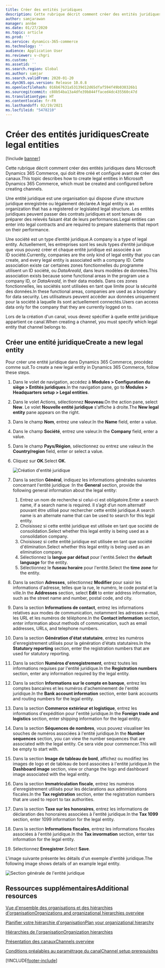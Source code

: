 ```yaml
---
title: Créer des entités juridiques
description: Cette rubrique décrit comment créer des entités juridiques dans Microsoft Dynamics 365 Commerce, qui doit être créé et configuré avant de créer des canaux.
author: samjarawan
manager: annbe
ms.date: 01/27/2020
ms.topic: article
ms.prod: ''
ms.service: dynamics-365-commerce
ms.technology: ''
audience: Application User
ms.reviewer: v-chgri
ms.custom: ''
ms.assetid: ''
ms.search.region: Global
ms.author: samjar
ms.search.validFrom: 2020-01-20
ms.dyn365.ops.version: Release 10.0.8
ms.openlocfilehash: 016b67631a53139d12d65dfaf594f49b030326b1
ms.sourcegitcommit: c88b54ba13a4dfe39b844ffaced4dc435560c47d
ms.translationtype: HT
ms.contentlocale: fr-FR
ms.lasthandoff: 02/19/2021
ms.locfileid: "5478210"
---
```

# <a name="create-legal-entities"></a><span data-ttu-id="38fb4-103">Créer des entités juridiques</span><span class="sxs-lookup"><span data-stu-id="38fb4-103">Create legal entities</span></span>

[!include [banner](includes/banner.md)]

<span data-ttu-id="38fb4-104">Cette rubrique décrit comment créer des entités juridiques dans Microsoft Dynamics 365 Commerce, qui doit être créé et configuré avant de créer des canaux.</span><span class="sxs-lookup"><span data-stu-id="38fb4-104">This topic describes how to create legal entities in Microsoft Dynamics 365 Commerce, which must be created and configured before creating channels.</span></span>

<span data-ttu-id="38fb4-105">Une entité juridique est une organisation qui dispose d’une structure juridique enregistrée ou légalement déclarée.</span><span class="sxs-lookup"><span data-stu-id="38fb4-105">A legal entity is an organization that has a registered or legislated legal structure.</span></span> <span data-ttu-id="38fb4-106">Les entités juridiques peuvent passer des contrats juridiques et sont tenues de préparer des relevés faisant état de leurs performances.</span><span class="sxs-lookup"><span data-stu-id="38fb4-106">Legal entities can enter into legal contracts and are required to prepare statements that report on their performance.</span></span>

<span data-ttu-id="38fb4-107">Une société est un type d’entité juridique.</span><span class="sxs-lookup"><span data-stu-id="38fb4-107">A company is a type of legal entity.</span></span> <span data-ttu-id="38fb4-108">Actuellement, les entreprises sont les seuls types d’entité juridique que vous pouvez créer et chaque entité juridique est associée à un ID société.</span><span class="sxs-lookup"><span data-stu-id="38fb4-108">Currently, companies are the only kind of legal entity that you can create, and every legal entity is associated with a company ID.</span></span> <span data-ttu-id="38fb4-109">Cette association existe car certaines zones fonctionnelles du programme utilisent un ID société, ou *DataAreaId*, dans leurs modèles de données.</span><span class="sxs-lookup"><span data-stu-id="38fb4-109">This association exists because some functional areas in the program use a company ID, or *DataAreaId*, in their data models.</span></span> <span data-ttu-id="38fb4-110">Dans ces zones fonctionnelles, les sociétés sont utilisées en tant que limite pour la sécurité des données.</span><span class="sxs-lookup"><span data-stu-id="38fb4-110">In these functional areas, companies are used as a boundary for data security.</span></span> <span data-ttu-id="38fb4-111">Les utilisateurs peuvent accéder aux données uniquement pour la société à laquelle ils sont actuellement connectés.</span><span class="sxs-lookup"><span data-stu-id="38fb4-111">Users can access data only for the company that they are currently logged on to.</span></span> 

<span data-ttu-id="38fb4-112">Lors de la création d'un canal, vous devez spécifier à quelle entité juridique appartient ce canal.</span><span class="sxs-lookup"><span data-stu-id="38fb4-112">When creating a channel, you must specify which legal entity that channel belongs to.</span></span>

## <a name="create-a-new-legal-entity"></a><span data-ttu-id="38fb4-113">Créer une entité juridique</span><span class="sxs-lookup"><span data-stu-id="38fb4-113">Create a new legal entity</span></span>

<span data-ttu-id="38fb4-114">Pour créer une entité juridique dans Dynamics 365 Commerce, procédez comme suit.</span><span class="sxs-lookup"><span data-stu-id="38fb4-114">To create a new legal entity in Dynamics 365 Commerce, follow these steps.</span></span>

1. <span data-ttu-id="38fb4-115">Dans le volet de navigation, accédez à **Modules \> Configuration du siège \> Entités juridiques**.</span><span class="sxs-lookup"><span data-stu-id="38fb4-115">In the navigation pane, go to  **Modules \> Headquarters setup \> Legal entities**.</span></span>
1. <span data-ttu-id="38fb4-116">Dans le volet Actions, sélectionnez **Nouveau**.</span><span class="sxs-lookup"><span data-stu-id="38fb4-116">On the action pane, select **New**.</span></span> <span data-ttu-id="38fb4-117">Le volet **Nouvelle entité juridique** s'affiche à droite.</span><span class="sxs-lookup"><span data-stu-id="38fb4-117">The **New legal entity** pane appears on the right.</span></span>
1. <span data-ttu-id="38fb4-118">Dans le champ **Nom**, entrez une valeur.</span><span class="sxs-lookup"><span data-stu-id="38fb4-118">In the **Name** field, enter a value.</span></span>
1. <span data-ttu-id="38fb4-119">Dans le champ **Société**, entrez une valeur.</span><span class="sxs-lookup"><span data-stu-id="38fb4-119">In the **Company** field, enter a value.</span></span>
1. <span data-ttu-id="38fb4-120">Dans le champ **Pays/Région**, sélectionnez ou entrez une valeur.</span><span class="sxs-lookup"><span data-stu-id="38fb4-120">In the **Country/region** field, enter or select a value.</span></span>
1. <span data-ttu-id="38fb4-121">Cliquez sur **OK**.</span><span class="sxs-lookup"><span data-stu-id="38fb4-121">Select **OK**.</span></span> 

   ![Création d'entité juridique](media/legal-entities.png)

1. <span data-ttu-id="38fb4-123">Dans la section **Général**, indiquez les informations générales suivantes concernant l'entité juridique :</span><span class="sxs-lookup"><span data-stu-id="38fb4-123">In the **General** section, provide the following general information about the legal entity:</span></span> 
   1. <span data-ttu-id="38fb4-124">Entrez un nom de recherche si celui-ci est obligatoire.</span><span class="sxs-lookup"><span data-stu-id="38fb4-124">Enter a search name, if a search name is required.</span></span> <span data-ttu-id="38fb4-125">Il s’agit d’un nom alternatif pouvant être utilisé pour rechercher cette entité juridique.</span><span class="sxs-lookup"><span data-stu-id="38fb4-125">A search name is an alternate name that can be used to search for this legal entity.</span></span> 
   1. <span data-ttu-id="38fb4-126">Choisissez si cette entité juridique est utilisée en tant que société de consolidation.</span><span class="sxs-lookup"><span data-stu-id="38fb4-126">Select whether this legal entity is being used as a consolidation company.</span></span>
   1. <span data-ttu-id="38fb4-127">Choisissez si cette entité juridique est utilisée en tant que société d'élimination.</span><span class="sxs-lookup"><span data-stu-id="38fb4-127">Select whether this legal entity is being used as an elimination company.</span></span> 
   1. <span data-ttu-id="38fb4-128">Sélectionnez la **langue par défaut** pour l'entité.</span><span class="sxs-lookup"><span data-stu-id="38fb4-128">Select the **default language** for the entity.</span></span> 
   1. <span data-ttu-id="38fb4-129">Sélectionnez le **fuseau horaire** pour l'entité.</span><span class="sxs-lookup"><span data-stu-id="38fb4-129">Select the **time zone** for the entity.</span></span>
1. <span data-ttu-id="38fb4-130">Dans la section **Adresses**, sélectionnez **Modifier** pour saisir les informations d'adresse, telles que la rue, le numéro, le code postal et la ville.</span><span class="sxs-lookup"><span data-stu-id="38fb4-130">In the **Addresses** section, select **Edit** to enter address information, such as the street name and number, postal code, and city.</span></span>
1. <span data-ttu-id="38fb4-131">Dans la section **Informations de contact**, entrez les informations relatives aux modes de communication, notamment les adresses e-mail, les URL et les numéros de téléphone.</span><span class="sxs-lookup"><span data-stu-id="38fb4-131">In the **Contact information** section, enter information about methods of communication, such as email addresses, URLs, and telephone numbers.</span></span>
1. <span data-ttu-id="38fb4-132">Dans la section **Génération d'état statutaire**, entrez les numéros d'enregistrement utilisés pour la génération d'états statutaires.</span><span class="sxs-lookup"><span data-stu-id="38fb4-132">In the **Statutory reporting** section, enter the registration numbers that are used for statutory reporting.</span></span>
1. <span data-ttu-id="38fb4-133">Dans la section **Numéros d'enregistrement**, entrez toutes les informations requises par l'entité juridique.</span><span class="sxs-lookup"><span data-stu-id="38fb4-133">In the **Registration numbers** section, enter any information required by the legal entity.</span></span>
1. <span data-ttu-id="38fb4-134">Dans la section **Informations sur le compte en banque**, entrez les comptes bancaires et les numéros d'acheminement de l'entité juridique.</span><span class="sxs-lookup"><span data-stu-id="38fb4-134">In the **Bank account information** section, enter bank accounts and routing numbers for the legal entity.</span></span>
1. <span data-ttu-id="38fb4-135">Dans la section **Commerce extérieur et logistique**, entrez les informations d'expédition pour l'entité juridique.</span><span class="sxs-lookup"><span data-stu-id="38fb4-135">In the **Foreign trade and logistics** section, enter shipping information for the legal entity.</span></span>
1. <span data-ttu-id="38fb4-136">Dans la section **Séquences de nombres**, vous pouvez visualiser les souches de numéros associées à l'entité juridique.</span><span class="sxs-lookup"><span data-stu-id="38fb4-136">In the **Number sequences** section, you can view the number sequences that are associated with the legal entity.</span></span> <span data-ttu-id="38fb4-137">Ce sera vide pour commencer.</span><span class="sxs-lookup"><span data-stu-id="38fb4-137">This will be empty to start with.</span></span>
1. <span data-ttu-id="38fb4-138">Dans la section **Image de tableau de bord**, affichez ou modifiez les images de logo et de tableau de bord associées à l'entité juridique.</span><span class="sxs-lookup"><span data-stu-id="38fb4-138">In the **Dashboard image** section, view or change the logo and dashboard image associated with the legal entity.</span></span>
1. <span data-ttu-id="38fb4-139">Dans la section **Immatriculation fiscale**, entrez les numéros d'enregistrement utilisés pour les déclarations aux administrations fiscales.</span><span class="sxs-lookup"><span data-stu-id="38fb4-139">In the **Tax registration** section, enter the registration numbers that are used to report to tax authorities.</span></span>
1. <span data-ttu-id="38fb4-140">Dans la section **Taxe sur les honoraires**, entrez les informations de déclaration des honoraires associées à l'entité juridique.</span><span class="sxs-lookup"><span data-stu-id="38fb4-140">In the **Tax 1099** section, enter 1099 information for the legal entity.</span></span>
1. <span data-ttu-id="38fb4-141">Dans la section **Informations fiscales**, entrez les informations fiscales associées à l'entité juridique.</span><span class="sxs-lookup"><span data-stu-id="38fb4-141">In the **Tax invormation** section, enter tax information for the legal entity.</span></span>
1. <span data-ttu-id="38fb4-142">Sélectionnez **Enregistrer**.</span><span class="sxs-lookup"><span data-stu-id="38fb4-142">Select **Save**.</span></span>

<span data-ttu-id="38fb4-143">L'image suivante présente les détails d'un exemple d'entité juridique.</span><span class="sxs-lookup"><span data-stu-id="38fb4-143">The following image shows details of an example legal entity.</span></span>

![Section générale de l'entité juridique](media/legal-entities-general.png)
   
## <a name="additional-resources"></a><span data-ttu-id="38fb4-145">Ressources supplémentaires</span><span class="sxs-lookup"><span data-stu-id="38fb4-145">Additional resources</span></span>

[<span data-ttu-id="38fb4-146">Vue d'ensemble des organisations et des hiérarchies d'organisation</span><span class="sxs-lookup"><span data-stu-id="38fb4-146">Organizations and organizational hierarchies overview</span></span>](../fin-ops-core/fin-ops/organization-administration/organizations-organizational-hierarchies.md?toc=/dynamics365/commerce/toc.json)

[<span data-ttu-id="38fb4-147">Planifier votre hiérarchie d'organisation</span><span class="sxs-lookup"><span data-stu-id="38fb4-147">Plan your organizational hierarchy</span></span>](../fin-ops-core/fin-ops/organization-administration/plan-organizational-hierarchy.md?toc=/dynamics365/commerce/toc.json)

[<span data-ttu-id="38fb4-148">Hiérarchies de l'organisation</span><span class="sxs-lookup"><span data-stu-id="38fb4-148">Organization hierarchies</span></span>](channels-org-hierarchies.md)

[<span data-ttu-id="38fb4-149">Présentation des canaux</span><span class="sxs-lookup"><span data-stu-id="38fb4-149">Channels overview</span></span>](channels-overview.md)

[<span data-ttu-id="38fb4-150">Conditions préalables au paramétrage du canal</span><span class="sxs-lookup"><span data-stu-id="38fb4-150">Channel setup prerequisites</span></span>](channels-prerequisites.md)


[!INCLUDE[footer-include](../includes/footer-banner.md)]
